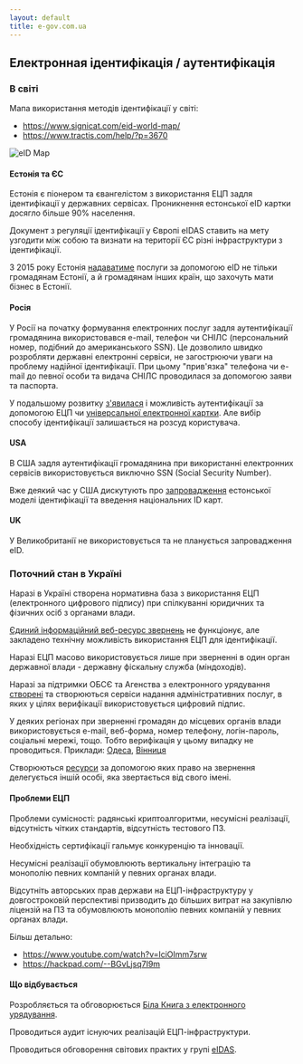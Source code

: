 ```yaml
---
layout: default
title: e-gov.com.ua
---
```


## Електронная ідентифікація / аутентифікація

### В світі

Мапа використання методів ідентифікації у світі:

* https://www.signicat.com/eid-world-map/
* https://www.tractis.com/help/?p=3670

![eID Map](https://www.tractis.com/help/wp-content/uploads/World-Map-of-eID-deployments-800.png)


#### Естонія та ЄС

Естонія є піонером та євангелістом з використання ЕЦП задля ідентифікації у державних сервісах. Проникнення естонської eID картки досягло більше 90% населення.

Документ з регуляції ідентифікації у Європі eIDAS ставить на мету узгодити між собою та визнати на території ЄС
різні інфраструктури з ідентифікації.

З 2015 року Естонія [надаватиме](http://www.economist.com/news/international/21605923-national-identity-scheme-goes-global-estonia-takes-plunge) послуги за допомогою eID не тільки громадянам Естонії, а й громадянам інших країн,
що захочуть мати бізнес в Естонії.

#### Росія

У Росії на початку формування електронних послуг задля аутентифікації громадянина
використовався е-mail, телефон чи СНІЛС
(персональний номер, подібний до американського SSN).
Це дозволило швидко розробляти державні електронні сервіси, не загострюючи уваги на проблему надійної ідентифікації.
При цьому "прив'язка" телефона чи e-mail до певної особи та видача СНІЛС проводилася за допомогою заяви та паспорта.

У подальшому розвитку [з'явилася](https://esia.gosuslugi.ru/idp/authn/CommonLogin)
і можливість аутентифікації за допомогою ЕЦП
чи [універсальної електронної картки](http://www.uecard.ru/for-citizens/). Але вибір способу ідентифікації залишається на розсуд користувача.

#### USA

В США задля аутентифікації громадянина при використанні електронних сервісів
використовується виключно SSN (Social Security Number).

Вже деякий час у США дискутують про [запровадження](http://www.nextgov.com/mobile/2011/09/group-urges-us-to-adopt-electronic-id-cards-for-citizens/49781/)
естонської моделі ідентифікації та введення національних ID карт.

#### UK

У Великобританії не використовується та не планується запровадження eID.

### Поточний стан в Україні

Наразі в Україні створена нормативна база з використання ЕЦП (електронного цифрового підпису)
при спілкуванні юридичних та фізичних осіб з органами влади.

[Єдиний інформаційний веб-ресурс звернень](http://z.gov.ua/) не функціонує,
але закладено технічну можливість використання ЕЦП для ідентифікації.

Наразі ЕЦП масово використовується лише при зверненні
в один орган державної влади - державну фіскальну служба (міндоходів).

Наразі за підтримки ОБСЄ та Агенства з електронного урядування [створені](https://e-dabi.gov.ua/)
та створюються сервіси надання адміністративних послуг, в яких у цілях верифікації використовується цифровий підпис.

У деяких регіонах при зверненні громадян до місцевих органів влади використовується e-mail, веб-форма, номер телефону, логін-пароль, соціальні мережі, тощо.
Тобто верифікація у цьому випадку не проводиться. Приклади: [Одеса](http://omr.gov.ua/appeals/), [Вінниця](http://my.vmr.gov.ua/)

Створюються [ресурси](https://dostup.pravda.com.ua) за допомогою яких
право на звернення делегується іншій особі, яка звертається від свого імені.

#### Проблеми ЕЦП

Проблеми сумісності: радянські криптоалгоритми, несумісні реалізації,
відсутність чітких стандартів, відсутність тестового ПЗ.

Необхідність сертифікації гальмує конкуренцію та інновації.

Несумісні реалізації обумовлюють вертикальну інтеграцію та монополію певних компаній
у певних органах влади.

Відсутніть авторських прав держави на ЕЦП-інфраструктуру у довгостроковій перспективі
призводить до більших витрат на закупівлю ліцензій на ПЗ та обумовлюють монополію певних компаній
у певних органах влади.

Більш детально:

* https://www.youtube.com/watch?v=lciOImm7srw
* https://hackpad.com/--BGvLjsq7I9m

#### Що відбувається

Розробляється та обговорюється [Біла Книга з електронного урядування]().

Проводиться аудит існуючих реалізацій ЕЦП-інфраструктури.

Проводиться обговорення світових практих у групі [eIDAS](https://www.facebook.com/groups/eIDAS.UA/).
